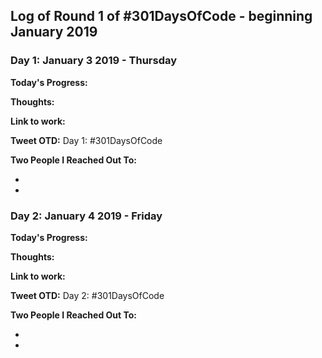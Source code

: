 
## Log of Round 1 of #301DaysOfCode - beginning January 2019

### Day 1: January 3 2019 - Thursday

**Today's Progress:**



**Thoughts:**



**Link to work:**


**Tweet OTD:**
Day 1: #301DaysOfCode


**Two People I Reached Out To:**

 - [](https://twitter.com/)
 - [](https://twitter.com/)

### Day 2: January 4 2019 - Friday

**Today's Progress:**


**Thoughts:**


**Link to work:**

**Tweet OTD:**
Day 2: #301DaysOfCode


**Two People I Reached Out To:**

- [](https://twitter.com/)
- [](https://twitter.com/)
